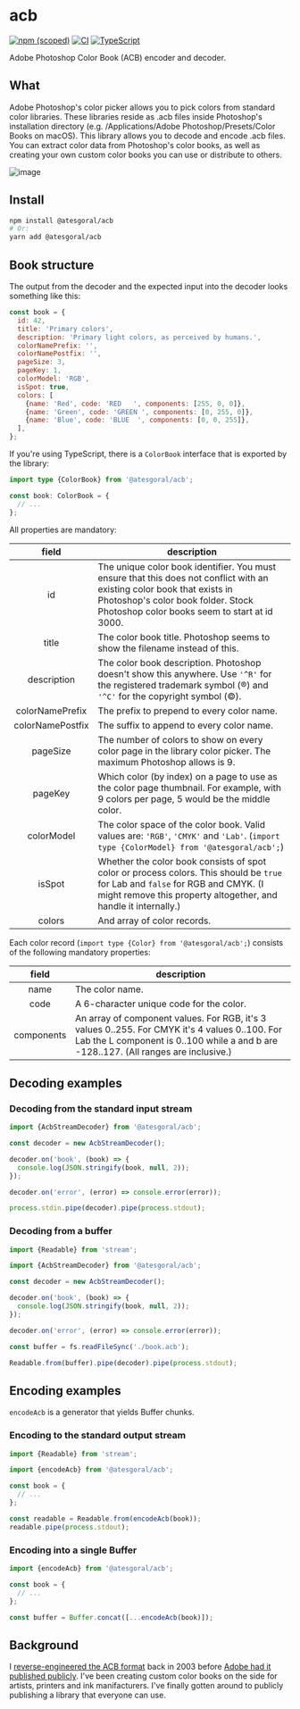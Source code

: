 # acb

[![npm (scoped)](https://img.shields.io/npm/v/@atesgoral/acb)](https://www.npmjs.com/package/@atesgoral/acb)
[![CI](https://github.com/atesgoral/acb/actions/workflows/ci.yml/badge.svg)](https://github.com/atesgoral/acb/actions/workflows/ci.yml)
[![TypeScript](https://img.shields.io/badge/%3C%2F%3E-TypeScript-%230074c1.svg)](http://www.typescriptlang.org/)

Adobe Photoshop Color Book (ACB) encoder and decoder.

## What

Adobe Photoshop's color picker allows you to pick colors from standard color libraries. These libraries reside as .acb files inside Photoshop's installation directory (e.g. /Applications/Adobe Photoshop/Presets/Color Books on macOS). This library allows you to decode and encode .acb files. You can extract color data from Photoshop's color books, as well as creating your own custom color books you can use or distribute to others.

![image](https://user-images.githubusercontent.com/50832/130333639-adf72cc4-0aad-4621-b447-06a381684117.png)

## Install

```sh
npm install @atesgoral/acb
# Or:
yarn add @atesgoral/acb
```

## Book structure

The output from the decoder and the expected input into the decoder looks something like this:

```js
const book = {
  id: 42,
  title: 'Primary colors',
  description: 'Primary light colors, as perceived by humans.',
  colorNamePrefix: '',
  colorNamePostfix: '',
  pageSize: 3,
  pageKey: 1,
  colorModel: 'RGB',
  isSpot: true,
  colors: [
    {name: 'Red', code: 'RED   ', components: [255, 0, 0]},
    {name: 'Green', code: 'GREEN ', components: [0, 255, 0]},
    {name: 'Blue', code: 'BLUE  ', components: [0, 0, 255]},
  ],
};
```

If you're using TypeScript, there is a `ColorBook` interface that is exported by the library:

```ts
import type {ColorBook} from '@atesgoral/acb';

const book: ColorBook = {
  // ...
};
```

All properties are mandatory:

|      field       | description                                                                                                                                                                                                   |
| :--------------: | ------------------------------------------------------------------------------------------------------------------------------------------------------------------------------------------------------------- |
|        id        | The unique color book identifier. You must ensure that this does not conflict with an existing color book that exists in Photoshop's color book folder. Stock Photoshop color books seem to start at id 3000. |
|      title       | The color book title. Photoshop seems to show the filename instead of this.                                                                                                                                   |
|   description    | The color book description. Photoshop doesn't show this anywhere. Use `'^R'` for the registered trademark symbol (&reg;) and `'^C'` for the copyright symbol (&copy;).                                        |
| colorNamePrefix  | The prefix to prepend to every color name.                                                                                                                                                                    |
| colorNamePostfix | The suffix to append to every color name.                                                                                                                                                                     |
|     pageSize     | The number of colors to show on every color page in the library color picker. The maximum Photoshop allows is 9.                                                                                              |
|     pageKey      | Which color (by index) on a page to use as the color page thumbnail. For example, with 9 colors per page, 5 would be the middle color.                                                                        |
|    colorModel    | The color space of the color book. Valid values are: `'RGB'`, `'CMYK'` and `'Lab'`. (`import type {ColorModel} from '@atesgoral/acb';`)                                                                       |
|      isSpot      | Whether the color book consists of spot color or process colors. This should be `true` for Lab and `false` for RGB and CMYK. (I might remove this property altogether, and handle it internally.)             |
|      colors      | And array of color records.                                                                                                                                                                                   |

Each color record (`import type {Color} from '@atesgoral/acb';`) consists of the following mandatory properties:

|   field    | description                                                                                                                                                                            |
| :--------: | -------------------------------------------------------------------------------------------------------------------------------------------------------------------------------------- |
|    name    | The color name.                                                                                                                                                                        |
|    code    | A 6-character unique code for the color.                                                                                                                                               |
| components | An array of component values. For RGB, it's 3 values 0..255. For CMYK it's 4 values 0..100. For Lab the L component is 0..100 while a and b are -128..127. (All ranges are inclusive.) |

## Decoding examples

### Decoding from the standard input stream

```js
import {AcbStreamDecoder} from '@atesgoral/acb';

const decoder = new AcbStreamDecoder();

decoder.on('book', (book) => {
  console.log(JSON.stringify(book, null, 2));
});

decoder.on('error', (error) => console.error(error));

process.stdin.pipe(decoder).pipe(process.stdout);
```

### Decoding from a buffer

```js
import {Readable} from 'stream';

import {AcbStreamDecoder} from '@atesgoral/acb';

const decoder = new AcbStreamDecoder();

decoder.on('book', (book) => {
  console.log(JSON.stringify(book, null, 2));
});

decoder.on('error', (error) => console.error(error));

const buffer = fs.readFileSync('./book.acb');

Readable.from(buffer).pipe(decoder).pipe(process.stdout);
```

## Encoding examples

`encodeAcb` is a generator that yields Buffer chunks.

### Encoding to the standard output stream

```js
import {Readable} from 'stream';

import {encodeAcb} from '@atesgoral/acb';

const book = {
  // ...
};

const readable = Readable.from(encodeAcb(book));
readable.pipe(process.stdout);
```

### Encoding into a single Buffer

```js
import {encodeAcb} from '@atesgoral/acb';

const book = {
  // ...
};

const buffer = Buffer.concat([...encodeAcb(book)]);
```

## Background

I [reverse-engineered the ACB format](https://magnetiq.ca/pages/acb-spec/) back in 2003 before [Adobe had it published publicly](https://www.adobe.com/devnet-apps/photoshop/fileformatashtml/#50577411_pgfId-1066780). I've been creating custom color books on the side for artists, printers and ink manifacturers. I've finally gotten around to publicly publishing a library that everyone can use.
